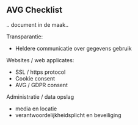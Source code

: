 ## AVG Checklist

.. document in de maak..

Transparantie:
- Heldere communicatie over gegevens gebruik

Websites / web applicates:
- SSL / https protocol 
- Cookie consent
- AVG / GDPR consent

Administratie / data opslag 
- media en locatie
- verantwoordelijkheidsplicht en beveiliging
